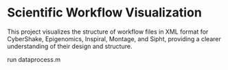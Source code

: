 # Scientific Workflow Visualization
This project visualizes the structure of workflow files in XML format for CyberShake, Epigenomics, Inspiral, Montage, and Sipht, providing a clearer understanding of their design and structure.

run dataprocess.m
